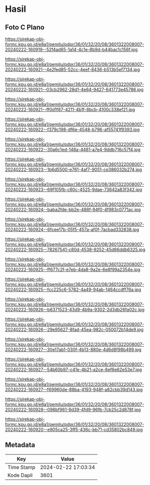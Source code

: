 # Hasil

## Foto C Plano

https://sirekap-obj-formc.kpu.go.id/e8a1/pemilu/pdpr/36/01/32/20/08/3601322008007-20240222-160919--52f4ad65-1a14-4c1e-8b9d-b44bac1c156f.jpg

https://sirekap-obj-formc.kpu.go.id/e8a1/pemilu/pdpr/36/01/32/20/08/3601322008007-20240222-160921--4e2fed85-52cc-4eef-8436-b513b5ef7134.jpg

https://sirekap-obj-formc.kpu.go.id/e8a1/pemilu/pdpr/36/01/32/20/08/3601322008007-20240222-160921--03cb2962-28d1-4e64-9427-641773e45786.jpg

https://sirekap-obj-formc.kpu.go.id/e8a1/pemilu/pdpr/36/01/32/20/08/3601322008007-20240222-160921--ff0d1f87-4211-4b1f-8bcb-4100c338ef21.jpg

https://sirekap-obj-formc.kpu.go.id/e8a1/pemilu/pdpr/36/01/32/20/08/3601322008007-20240222-160922--f379c198-df6e-4548-b796-af55741f9393.jpg

https://sirekap-obj-formc.kpu.go.id/e8a1/pemilu/pdpr/36/01/32/20/08/3601322008007-20240222-160922--30a6c1ed-148a-4481-a7e4-9ddb716c57f4.jpg

https://sirekap-obj-formc.kpu.go.id/e8a1/pemilu/pdpr/36/01/32/20/08/3601322008007-20240222-160923--1b6d5500-e761-4af7-9051-ce386032b274.jpg

https://sirekap-obj-formc.kpu.go.id/e8a1/pemilu/pdpr/36/01/32/20/08/3601322008007-20240222-160923--69f105fb-c60c-4525-9dae-73642a83f342.jpg

https://sirekap-obj-formc.kpu.go.id/e8a1/pemilu/pdpr/36/01/32/20/08/3601322008007-20240222-160924--baba2fde-bb2e-488f-94f0-4f983c0771ac.jpg

https://sirekap-obj-formc.kpu.go.id/e8a1/pemilu/pdpr/36/01/32/20/08/3601322008007-20240222-160924--6fcee17b-05f5-457a-af0f-7acbad332838.jpg

https://sirekap-obj-formc.kpu.go.id/e8a1/pemilu/pdpr/36/01/32/20/08/3601322008007-20240222-160925--78267541-c80d-4538-9252-45d66ddb6325.jpg

https://sirekap-obj-formc.kpu.go.id/e8a1/pemilu/pdpr/36/01/32/20/08/3601322008007-20240222-160925--ff677c2f-e7eb-4da8-9a2e-6e8f99a2354e.jpg

https://sirekap-obj-formc.kpu.go.id/e8a1/pemilu/pdpr/36/01/32/20/08/3601322008007-20240222-160925--fcc225c6-5782-4a49-94ab-1464ccdff76a.jpg

https://sirekap-obj-formc.kpu.go.id/e8a1/pemilu/pdpr/36/01/32/20/08/3601322008007-20240222-160926--b6371523-43d9-4b9a-9302-2d3db26fa02c.jpg

https://sirekap-obj-formc.kpu.go.id/e8a1/pemilu/pdpr/36/01/32/20/08/3601322008007-20240222-160926--29e95627-8fad-45ea-982c-050072b14de9.jpg

https://sirekap-obj-formc.kpu.go.id/e8a1/pemilu/pdpr/36/01/32/20/08/3601322008007-20240222-160927--30e17ab1-030f-4b13-880e-4d6d8f98b499.jpg

https://sirekap-obj-formc.kpu.go.id/e8a1/pemilu/pdpr/36/01/32/20/08/3601322008007-20240222-160927--54b60b97-c41e-4b21-a2ce-8ef6e62e53e7.jpg

https://sirekap-obj-formc.kpu.go.id/e8a1/pemilu/pdpr/36/01/32/20/08/3601322008007-20240222-160927--f69960de-88ba-4193-948f-a82cbb39d143.jpg

https://sirekap-obj-formc.kpu.go.id/e8a1/pemilu/pdpr/36/01/32/20/08/3601322008007-20240222-160928--098bf961-9d39-4fd9-96fb-7cb25c2d878f.jpg

https://sirekap-obj-formc.kpu.go.id/e8a1/pemilu/pdpr/36/01/32/20/08/3601322008007-20240222-160920--e905ca25-3ff5-436c-bb71-cd35802bc849.jpg


## Metadata

| Key        | Value               |
| ---------- | ------------------- |
| Time Stamp | 2024-02-22 17:03:34 |
| Kode Dapil | 3601                |



